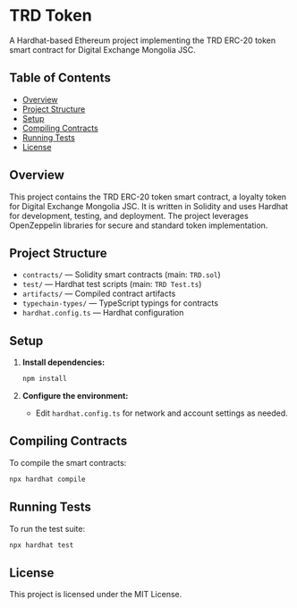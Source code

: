 # TRD Token

A Hardhat-based Ethereum project implementing the TRD ERC-20 token smart contract for Digital Exchange Mongolia JSC.

## Table of Contents

- [Overview](#overview)
- [Project Structure](#project-structure)
- [Setup](#setup)
- [Compiling Contracts](#compiling-contracts)
- [Running Tests](#running-tests)
- [License](#license)

## Overview

This project contains the TRD ERC-20 token smart contract, a loyalty token for Digital Exchange Mongolia JSC. It is written in Solidity and uses Hardhat for development, testing, and deployment. The project leverages OpenZeppelin libraries for secure and standard token implementation.

## Project Structure

- `contracts/` — Solidity smart contracts (main: `TRD.sol`)
- `test/` — Hardhat test scripts (main: `TRD Test.ts`)
- `artifacts/` — Compiled contract artifacts
- `typechain-types/` — TypeScript typings for contracts
- `hardhat.config.ts` — Hardhat configuration

## Setup

1. **Install dependencies:**

   ```bash
   npm install
   ```

2. **Configure the environment:**
   - Edit `hardhat.config.ts` for network and account settings as needed.

## Compiling Contracts

To compile the smart contracts:

```bash
npx hardhat compile
```

## Running Tests

To run the test suite:

```bash
npx hardhat test
```

## License

This project is licensed under the MIT License.
